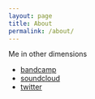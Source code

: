 ```yaml
---
layout: page
title: About
permalink: /about/
---
```

Me in other dimensions
- [bandcamp](https://bandcamp.com/dnsglk)
- [soundcloud](https://soundcloud.com/dnsglk)
- [twitter](https://twitter.com/dnsglk)
